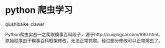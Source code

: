 # python 爬虫学习
qiushibaike_clawer

Python爬虫实战一之爬取糗事百科段子，源于http://cuiqingcai.com/990.html，
原始程序由于糗事百科框架修改，无法正常抓取。经过部分修改可以正常爬虫了。

